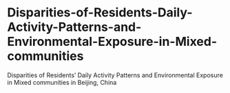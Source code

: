 # Disparities-of-Residents-Daily-Activity-Patterns-and-Environmental-Exposure-in-Mixed-communities
Disparities of Residents’ Daily Activity Patterns and Environmental Exposure in Mixed communities in Beijing, China
